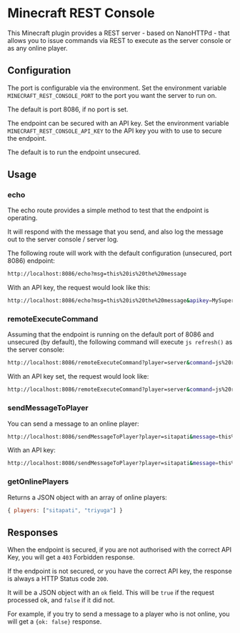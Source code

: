 # Minecraft REST Console

This Minecraft plugin provides a REST server - based on NanoHTTPd - that allows you to issue commands via REST to execute as the server console or as any online player.

## Configuration

The port is configurable via the environment. Set the environment variable `MINECRAFT_REST_CONSOLE_PORT` to the port you want the server to run on.

The default is port 8086, if no port is set.

The endpoint can be secured with an API key. Set the environment variable `MINECRAFT_REST_CONSOLE_API_KEY` to the API key you with to use to secure the endpoint.

The default is to run the endpoint unsecured.

## Usage

### echo

The echo route provides a simple method to test that the endpoint is operating.

It will respond with the message that you send, and also log the message out to the server console / server log.

The following route will work with the default configuration (unsecured, port 8086) endpoint:

```bash
http://localhost:8086/echo?msg=this%20is%20the%20message
```

With an API key, the request would look like this:

```bash
http://localhost:8086/echo?msg=this%20is%20the%20message&apikey=MySuperSecretKey1001
```

### remoteExecuteCommand

Assuming that the endpoint is running on the default port of 8086 and unsecured (by default), the following command will execute `js refresh()` as the server console:

```bash
http://localhost:8086/remoteExecuteCommand?player=server&command=js%20refresh()
```

With an API key set, the request would look like:

```bash
http://localhost:8086/remoteExecuteCommand?player=server&command=js%20refresh()&apikey=SomeSecretKey
```

### sendMessageToPlayer

You can send a message to an online player:

```bash
http://localhost:8086/sendMessageToPlayer?player=sitapati&message=this%20is%20the%20message
```

With an API key:


```bash
http://localhost:8086/sendMessageToPlayer?player=sitapati&message=this%20is%20the%20message&apikey=13242345jkldsf*
```

### getOnlinePlayers

Returns a JSON object with an array of online players:

```javascript
{ players: ["sitapati", "triyuga"] }
```
## Responses

When the endpoint is secured, if you are not authorised with the correct API Key, you will get a `403` Forbidden response.

If the endpoint is not secured, or you have the correct API key, the response is always a HTTP Status code `200`.

It will be a JSON object with an `ok` field. This will be `true` if the request processed ok, and `false` if it did not. 

For example, if you try to send a message to a player who is not online, you will get a `{ok: false}` response.
